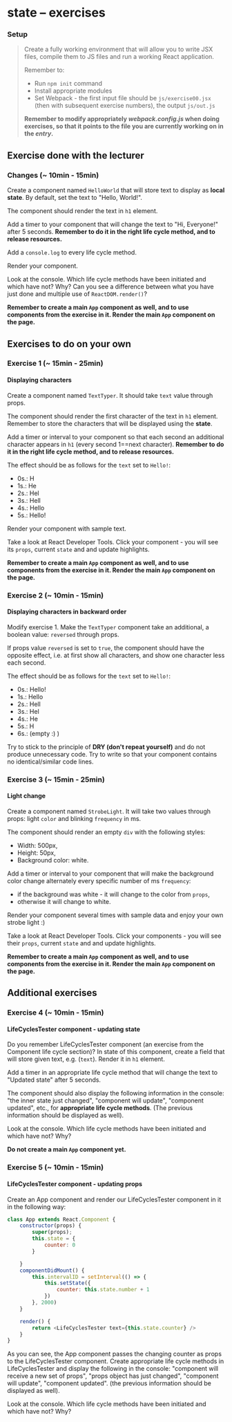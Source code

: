# state &ndash; exercises

### Setup

> Create a fully working environment that will allow you to write JSX files, compile them to JS files and run a working React application.
>
> Remember to:
> - Run ```npm init``` command
> - Install appropriate modules
> - Set Webpack - the first input file should be `js/exercise00.jsx` (then with subsequent exercise numbers), the output `js/out.js`
>
> **Remember to modify appropriately _webpack.config.js_ when doing exercises, so that it points to the file you are currently working on in the _entry_.**


## Exercise done with the lecturer

### Changes (~ 10min - 15min)

Create a component named `HelloWorld` that will store text to display as **local state**. By default, set the text to "Hello, World!".

The component should render the text in `h1` element.

Add a timer to your component that will change the text to "Hi, Everyone!" after 5 seconds. **Remember to do it in the right life cycle method, and to release resources.**

Add a `console.log` to every life cycle method.

Render your component.

Look at the console. Which life cycle methods have been initiated and which have not? Why? Can you see a difference between what you have just done and multiple use of `ReactDOM.render()`?

**Remember to create a main `App` component as well, and to use components from the exercise in it. Render the main `App` component on the page.**


## Exercises to do on your own

### Exercise 1 (~ 15min - 25min)
#### Displaying characters

Create a component named `TextTyper`. It should take `text` value through props.

The component should render the first character of the text in `h1` element. Remember to store the characters that will be displayed using the **state**.

Add a timer or interval to your component so that each second an additional character appears in `h1` (every second 1==next character). **Remember to do it in the right life cycle method, and to release resources.**

The effect should be as follows for the `text` set to `Hello!`:
- 0s.: H
- 1s.: He
- 2s.: Hel
- 3s.: Hell
- 4s.: Hello
- 5s.: Hello!

Render your component with sample text.

Take a look at React Developer Tools. Click your component - you will see its `props`, current `state` and and update highlights.

**Remember to create a main `App` component as well, and to use components from the exercise in it. Render the main `App` component on the page.**

### Exercise 2 (~ 10min - 15min)
#### Displaying characters in backward order

Modify exercise 1. Make the `TextTyper` component take an additional, a boolean value: `reversed` through props.

If props value `reversed` is set to `true`, the component should have the opposite effect, i.e. at first show all characters, and show one character less each second.

The effect should be as follows for the `text` set to `Hello!`:
- 0s.: Hello!
- 1s.: Hello
- 2s.: Hell
- 3s.: Hel
- 4s.: He
- 5s.: H
- 6s.: (empty :) )

Try to stick to the principle of **DRY (don't repeat yourself)** and do not produce unnecessary code. Try to write so that your component contains no identical/similar code lines.

### Exercise 3 (~ 15min - 25min)
#### Light change

Create a component named `StrobeLight`. It will take two values through props: light `color` and blinking `frequency` in ms.

The component should render an empty `div` with the following styles:
- Width: 500px,
- Height: 50px,
- Background color: white.

Add a timer or interval to your component that will make the background color change alternately every specific number of ms `frequency`:
- if the background was white - it will change to the color from `props`,
- otherwise it will change to white.

Render your component several times with sample data and enjoy your own strobe light :)

Take a look at React Developer Tools. Click your components - you will see their `props`, current `state` and and update highlights.

**Remember to create a main `App` component as well, and to use components from the exercise in it. Render the main `App` component on the page.**


## Additional exercises

### Exercise 4  (~ 10min - 15min)
#### LifeCyclesTester component - updating state

Do you remember LifeCyclesTester component (an exercise from the Component life cycle section)?
In state of this component, create a field that will store given text, e.g. (`text`). Render it in `h1` element.

Add a timer in an appropriate life cycle method that will change the text to "Updated state" after 5 seconds.

The component should also display the following information in the console: "the inner state just changed", "component will update", "component updated", etc., for **appropriate life cycle methods**. (The previous information should be displayed as well).

Look at the console. Which life cycle methods have been initiated and which have not? Why?

**Do not create a main `App` component yet.**

### Exercise 5  (~ 10min - 15min)
#### LifeCyclesTester component - updating props

Create an App component and render our LifeCyclesTester component in it in the following way:

```JavaScript
class App extends React.Component {
    constructor(props) {
        super(props);
        this.state = {
            counter: 0
        }

    }
    componentDidMount() {
        this.intervalID = setInterval(() => {
            this.setState({
                counter: this.state.number + 1
            })
        }, 2000)
    }

    render() {
        return <LifeCyclesTester text={this.state.counter} />
    }
}
```
As you can see, the App component passes the changing counter as props to the LifeCyclesTester component. Create appropriate life cycle methods in LifeCyclesTester and display the following in the console: "component will receive a new set of props", "props object has just changed", "component will update", "component updated". (the previous information should be displayed as well).

Look at the console. Which life cycle methods have been initiated and which have not? Why?
